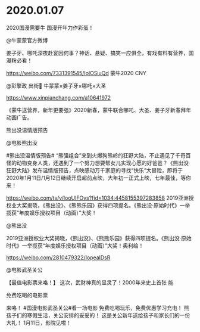 # 2020.01.07

2020国漫需要牛 国漫开年力作彩蛋！                                            

@牛蒙蒙官方微博                            

姜子牙、哪吒深夜赴宴因何事？神话、悬疑、搞笑一应俱全，有戏有料有营养，国漫粉必看！

https://weibo.com/7331391545/IolOSiuQd
蒙牛2020 CNY

@彭擎政 
出街🥛
牛蒙蒙×姜子牙×哪吒×大圣

https://www.xinpianchang.com/a10641972

《蒙牛送营养，新年更要强》2020新春，蒙牛联合哪吒、大圣、姜子牙新春拜年动画广告。


熊出没温情版预告

@电影熊出没                            

#熊出没温情版预告# “熊强组合”来到火爆狗熊岭的狂野大陆，不止遇见了千奇百怪的动物变身人类，还遇到了一个努力想要帮女儿实现心愿的好爸爸？《熊出没·狂野大陆》发布温情版预告，点映感动万千家庭的寻找“快乐”大冒险，即将于2020年1月11日/1月12日继续开启超前点映，大年初一正式上映，七年最佳，等你来！

https://weibo.com/tv/v/IooUlFOvs?fid=1034:4458155397283858
2019亚洲授权业大奖揭晓，《熊出没》、《熊熊乐园》获得四项提名。《熊出没·原始时代》一举揽获“年度娱乐授权项目（动画）”大奖！

@熊出没

2019亚洲授权业大奖揭晓，《熊出没》、《熊熊乐园》获得四项提名。《熊出没·原始时代》一举揽获“年度娱乐授权项目（动画）”大奖！奥利给！

https://weibo.com/2810479322/IopealDsR



@电影武圣关公                            

【最值电影票来咯！】
这次，武财神真的显灵了！2000年来史上首张
             能

免费吃喝的电影票

来咯！
           #国漫电影武圣关公#看一场电影
        免费吃喝玩乐，免费优惠学习充电！
熊孩子们的寒假生活，关公安排的妥妥的！
这是关公新年送给孩子和家长们的一份大礼！
1月11日，影院见啦！





